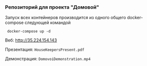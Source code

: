 ### Репозиторий для проекта "Домовой"

Запуск всех контейнеров производится из одного общего docker-compose следующей командой

````shell script
 docker-compose up -d
````


Веб: http://35.224.154.143

Презентация: `HouseKeepersPresent.pdf`

Демонстрация: `DomovoiDemonstration.mp4`
